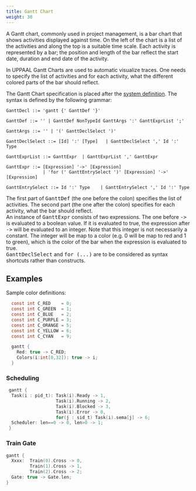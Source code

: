 ```yaml
---
title: Gantt Chart
weight: 30
---
```

A Gantt chart, commonly used in project management, is a bar chart that shows activities displayed against time. On the left of the chart is a list of the activities and along the top is a suitable time scale. Each activity is represented by a bar; the position and length of the bar reflect the start date, duration and end date of the activity.

In UPPAAL Gantt Charts are used to automatic visualize traces. One needs to specify the list of activities and for each activity, what the different colored parts of the bar should reflect.

The Gantt Chart specification is placed after the [system definition](..). The syntax is defined by the following grammar:

``` EBNF
GanttDecl ::= 'gantt {' GanttDef '}'

GanttDef ::= '' | GanttDef NonTypeId GanttArgs ':' GanttExprList ';'

GanttArgs ::= '' | '(' GanttDeclSelect ')'

GanttDeclSelect ::= [Id] ':' [Type]   | GanttDeclSelect ',' Id ':' Type

GanttExprList ::= GanttExpr  | GanttExprList ',' GanttExpr

GanttExpr ::= [Expression] '->' [Expression]
              | 'for (' GanttEntrySelect ')' [Expression] '->' [Expression]

GanttEntrySelect ::= Id ':' Type    | GanttEntrySelect ',' Id ':' Type

``` 

The first part of <tt>GanttDef</tt> (the one before the colon) specifies the list of activities. The second part (the one after the colon) specifies for each activity, what the bar should reflect.  
An instance of <tt>GanttExpr</tt> consists of two expressions. The one before <tt>-></tt> is evaluated to a boolean value. If it is evaluated to true, the expression after <tt>-></tt> will be evaluated to an integer. Note that this integer is not necessarily a constant. The integer will be map to a color (e.g. 0 will be map to red and 1 to green), which is the color of the bar when the expression is evaluated to true.  
<tt>GanttDeclSelect</tt> and <tt>for (...)</tt> are to be considered as syntax shortcuts rather than constructs.

## Examples

Sample color definitions:

``` c
  const int C_RED    = 0;
  const int C_GREEN  = 1;
  const int C_BLUE   = 2;
  const int C_PURPLE = 3;
  const int C_ORANGE = 5;
  const int C_YELLOW = 6;
  const int C_CYAN   = 9;

  gantt {
    Red: true -> C_RED;
    Colors(i:int[0,32]): true -> i;
  }
```

### Scheduling

``` c
 gantt {
  Task(i : pid_t): Task(i).Ready -> 1,
                   Task(i).Running -> 2,
                   Task(i).Blocked -> 3,
                   Task(i).Error -> 0,
                   for(j : sid_t) Task(i).sema[j] -> 6;
  Scheduler: len==0 -> 0, len>0 -> 1;
 }
```

### Train Gate

``` c
gantt {
  Xxxx:  Train(0).Cross -> 0,
         Train(1).Cross -> 1,
         Train(2).Cross -> 2;
  Gate: true -> Gate.len;
}
```